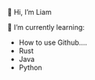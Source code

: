 👋 Hi, I’m Liam

🌱 I’m currently learning:
 - How to use Github....
 - Rust
 - Java 
 - Python

<!---
Liam-Malone/Liam-Malone is a ✨ special ✨ repository because its `README.md` (this file) appears on your GitHub profile.
You can click the Preview link to take a look at your changes.
--->
